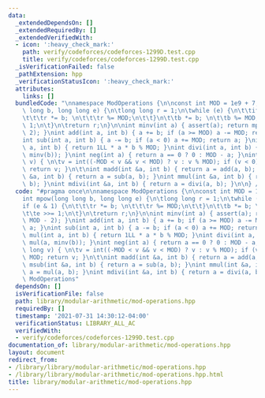 ```yaml
---
data:
  _extendedDependsOn: []
  _extendedRequiredBy: []
  _extendedVerifiedWith:
  - icon: ':heavy_check_mark:'
    path: verify/codeforces/codeforces-1299D.test.cpp
    title: verify/codeforces/codeforces-1299D.test.cpp
  _isVerificationFailed: false
  _pathExtension: hpp
  _verificationStatusIcon: ':heavy_check_mark:'
  attributes:
    links: []
  bundledCode: "\nnamespace ModOperations {\n\nconst int MOD = 1e9 + 7;\n\nint mpow(long\
    \ long b, long long e) {\n\tlong long r = 1;\n\twhile (e) {\n\t\tif (e & 1) {\n\
    \t\t\tr *= b; \n\t\t\tr %= MOD;\n\t\t}\n\t\tb *= b; \n\t\tb %= MOD;\n\t\te >>=\
    \ 1;\n\t}\n\treturn r;\n}\n\nint minv(int a) { assert(a); return mpow(a, MOD -\
    \ 2); }\nint add(int a, int b) { a += b; if (a >= MOD) a -= MOD; return a; }\n\
    int sub(int a, int b) { a -= b; if (a < 0) a += MOD; return a; }\nint mul(int\
    \ a, int b) { return 1LL * a * b % MOD; }\nint divi(int a, int b) { return mul(a,\
    \ minv(b)); }\nint neg(int a) { return a == 0 ? 0 : MOD - a; }\nint mod(long long\
    \ v) { \n\tv = int((-MOD < v && v < MOD) ? v : v % MOD); if (v < 0) v += MOD;\
    \ return v; }\n\t\nint madd(int &a, int b) { return a = add(a, b); }\nint msub(int\
    \ &a, int b) { return a = sub(a, b); }\nint mmul(int &a, int b) { return a = mul(a,\
    \ b); }\nint mdivi(int &a, int b) { return a = divi(a, b); }\n\n} // ModOperations\n"
  code: "#pragma once\n\nnamespace ModOperations {\n\nconst int MOD = 1e9 + 7;\n\n\
    int mpow(long long b, long long e) {\n\tlong long r = 1;\n\twhile (e) {\n\t\t\
    if (e & 1) {\n\t\t\tr *= b; \n\t\t\tr %= MOD;\n\t\t}\n\t\tb *= b; \n\t\tb %= MOD;\n\
    \t\te >>= 1;\n\t}\n\treturn r;\n}\n\nint minv(int a) { assert(a); return mpow(a,\
    \ MOD - 2); }\nint add(int a, int b) { a += b; if (a >= MOD) a -= MOD; return\
    \ a; }\nint sub(int a, int b) { a -= b; if (a < 0) a += MOD; return a; }\nint\
    \ mul(int a, int b) { return 1LL * a * b % MOD; }\nint divi(int a, int b) { return\
    \ mul(a, minv(b)); }\nint neg(int a) { return a == 0 ? 0 : MOD - a; }\nint mod(long\
    \ long v) { \n\tv = int((-MOD < v && v < MOD) ? v : v % MOD); if (v < 0) v +=\
    \ MOD; return v; }\n\t\nint madd(int &a, int b) { return a = add(a, b); }\nint\
    \ msub(int &a, int b) { return a = sub(a, b); }\nint mmul(int &a, int b) { return\
    \ a = mul(a, b); }\nint mdivi(int &a, int b) { return a = divi(a, b); }\n\n} //\
    \ ModOperations"
  dependsOn: []
  isVerificationFile: false
  path: library/modular-arithmetic/mod-operations.hpp
  requiredBy: []
  timestamp: '2021-07-31 14:30:12-04:00'
  verificationStatus: LIBRARY_ALL_AC
  verifiedWith:
  - verify/codeforces/codeforces-1299D.test.cpp
documentation_of: library/modular-arithmetic/mod-operations.hpp
layout: document
redirect_from:
- /library/library/modular-arithmetic/mod-operations.hpp
- /library/library/modular-arithmetic/mod-operations.hpp.html
title: library/modular-arithmetic/mod-operations.hpp
---
```

